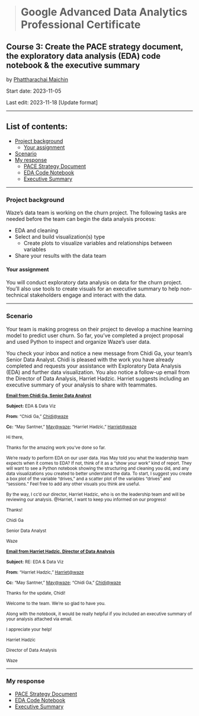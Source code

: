 > # Google Advanced Data Analytics Professional Certificate

## **Course 3: Create the PACE strategy document, the exploratory data analysis (EDA) code notebook & the executive summary**

by [Phattharachai Maichin](https://www.linkedin.com/in/phattharachai-m/)

Start date: 2023-11-05

Last edit: 2023-11-18 [Update format]
***
## List of contents:
- [Project background](#project-background)
  - [Your assignment](#your-assignment)
- [Scenario](#scenario)
- [My response](#my-response)
  + [PACE Strategy Document](https://docs.google.com/document/d/1xqE55i678DVsZ7HEfHnJtXXPwWlMMk-sFiz-811VGgA/edit?usp=sharing&resourcekey=0-ApDe1I2ppz2Z1enBO8sM-A)
  + [EDA Code Notebook](https://github.com/Fenoemos/MyArchive/blob/main/%5BProject%5D%20Coursera/Google%20Advanced%20Data%20Analytics%20Professional%20Certificate/Other_file/Activity_Course%203%20Waze%20project%20lab.pdf)
  + [Executive Summary](https://docs.google.com/presentation/d/1KRtdFYJnJWrW_Tu0agmnTVrD7xi3Z7O_15GvkRHxDR4/edit?usp=sharing&resourcekey=0-y1tFqx64dtUfyhpbaR0ZLA)

___
### Project background
Waze’s data team is working on the churn project. The following tasks are needed before the team can begin the data analysis process:
  + EDA and cleaning
  + Select and build visualization(s) type
    - Create plots to visualize variables and relationships between variables
  + Share your results with the data team

#### Your assignment
You will conduct exploratory data analysis on data for the churn project. You’ll also use tools to create visuals for an executive summary to help non-technical stakeholders engage and interact with the data.
___
### Scenario
Your team is making progress on their project to develop a machine learning model to predict user churn. 
So far, you’ve completed a project proposal and used Python to inspect and organize Waze’s user data.

You check your inbox and notice a new message from Chidi Ga, your team’s Senior Data Analyst. 
Chidi is pleased with the work you have already completed and requests your assistance with Exploratory Data Analysis (EDA) and further data visualization. 
You also notice a follow-up email from the Director of Data Analysis, Harriet Hadzic. 
Harriet suggests including an executive summary of your analysis to share with teammates. 

<sub><ins>**Email from Chidi Ga, Senior Data Analyst**</ins>

<sub>**Subject:** EDA & Data Viz

<sub>**From:** “Chidi Ga,” <ins>Chidi@waze</ins>

<sub>**Cc:** “May Santner,” <ins>May@waze</ins>; “Harriet Hadzic,” <ins>Harriet@waze</ins>

<sub>Hi there,

<sub>Thanks for the amazing work you’ve done so far. 

<sub>We’re ready to perform EDA on our user data. Has May told you what the leadership team expects when it comes to EDA? If not, think of it as a “show your work” kind of report. They will want to see a Python notebook showing the structuring and cleaning you did, and any data visualizations you created to better understand the data. To start, I suggest you create a box plot of the variable “drives,” and a scatter plot of the variables “drives” and “sessions.” Feel free to add any other visuals you think are useful. 

<sub>By the way, I cc’d our director, Harriet Hadzic, who is on the leadership team and will be reviewing our analysis. @Harriet, I want to keep you informed on our progress! 

<sub>Thanks! 

<sub>Chidi Ga

<sub>Senior Data Analyst

<sub>Waze

<sub><ins>**Email from Harriet Hadzic, Director of Data Analysis**</ins>

<sub>**Subject:** RE: EDA & Data Viz

<sub>**From:** “Harriet Hadzic,” <ins>Harriet@waze </ins>

<sub>**Cc:** “May Santner,” <ins>May@waze</ins>; “Chidi Ga,” <ins>Chidi@waze</ins>

<sub>Thanks for the update, Chidi!  

<sub>Welcome to the team. We’re so glad to have you. 

<sub>Along with the notebook, it would be really helpful if you included an executive summary of your analysis attached via email. 

<sub>I appreciate your help! 

<sub>Harriet Hadzic

<sub>Director of Data Analysis

<sub>Waze
___
### My response
+ [PACE Strategy Document](https://docs.google.com/document/d/1xqE55i678DVsZ7HEfHnJtXXPwWlMMk-sFiz-811VGgA/edit?usp=sharing&resourcekey=0-ApDe1I2ppz2Z1enBO8sM-A)
+ [EDA Code Notebook](https://github.com/Fenoemos/MyArchive/blob/main/%5BProject%5D%20Coursera/Google%20Advanced%20Data%20Analytics%20Professional%20Certificate/Other_file/Activity_Course%203%20Waze%20project%20lab.pdf)
+ [Executive Summary](https://docs.google.com/presentation/d/1KRtdFYJnJWrW_Tu0agmnTVrD7xi3Z7O_15GvkRHxDR4/edit?usp=sharing&resourcekey=0-y1tFqx64dtUfyhpbaR0ZLA)
